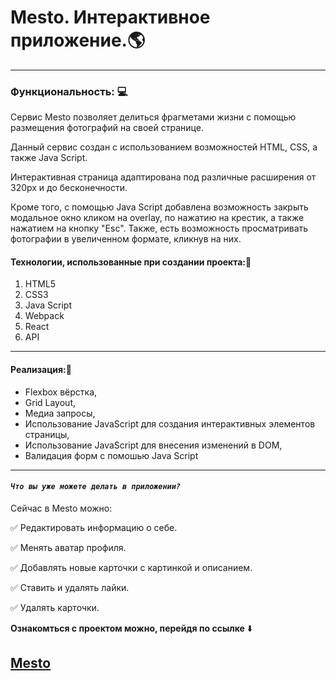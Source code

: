 # Mesto. Интерактивное приложение.:earth_americas:

---
### Функциональность: :computer:
Сервис Mesto позволяет делиться фрагметами жизни с помощью размещения фотографий на своей странице.

Данный сервис создан с использованием возможностей HTML, CSS, а также Java Script.

Интерактивная страница адаптирована под различные расширения от 320px и до бесконечности.

Кроме того, с помощью Java Script добавлена возможность закрыть модальное окно кликом на overlay, по нажатию на крестик, а также нажатием на кнопку "Esc". Также, есть возможность просматривать фотографии в увеличенном формате, кликнув на них.

#### Технологии, использованные при создании проекта::hammer:
1. HTML5
2. CSS3
3. Java Script
4. Webpack
5. React
6. API
---

#### Реализация::memo:
+ Flexbox вёрстка,
+ Grid Layout,
+ Медиа запросы,
+ Использование JavaScript для создания интерактивных элементов страницы,
+ Использование JavaScript для внесения изменений в DOM,
+ Валидация форм с помошью Java Script
---
#### *`Что вы уже можете делать в приложении?`*
Сейчас в Mesto можно:

:white_check_mark: Редактировать информацию о себе.

:white_check_mark: Менять аватар профиля.

:white_check_mark: Добавлять новые карточки с картинкой и описанием.

:white_check_mark: Ставить и удалять лайки.

:white_check_mark: Удалять карточки.


**Ознакомться с проектом можно, перейдя по ссылке**
:arrow_down:
## [Mesto](https://alevtina27.github.io/mesto/)

